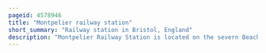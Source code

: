 ```yaml
---
pageid: 4578946
title: "Montpelier railway station"
short_summary: "Railway station in Bristol, England"
description: "Montpelier Railway Station is located on the severn Beach Line and serves the District of Montpelier in Bristol England. It is 2. 85 Miles from Bristol Temple Meads. Its three Letter Code is mtp. The Station has a single Platform with Trains in both Directions. As of 2015 it is managed by the great western Railway which is the third Franchise for the Station since the Privatisation in 1997. They provide all Train Services at the Station, mainly a Train every 30 Minutes in each Direction."
---
```

